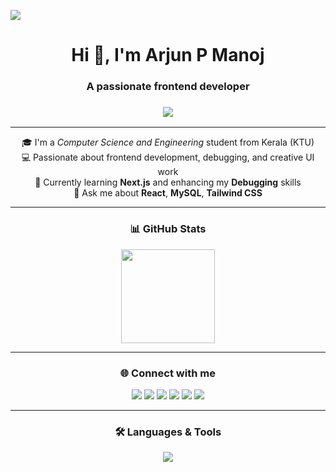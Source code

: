 [![](https://visitcount.itsvg.in/api?id=Arjun-P-Manoj&label=Profile%20Views&pretty=false)](https://visitcount.itsvg.in)

<h1 align="center">Hi 👋, I'm Arjun P Manoj</h1>
<h3 align="center">A passionate frontend developer </h3>

<h3 align="center">
   <img src="https://readme-typing-svg.herokuapp.com/?font=Chakra+Petch&size=30&pause=1000&color=0FF714&multiline=false&random=false&width=435&lines=Frontend+Dev+exploring+AI+%26+ML!"/>
</h3>

---

<div align="center">

🎓 I'm a *Computer Science and Engineering* student from Kerala (KTU)  
💻 Passionate about frontend development, debugging, and creative UI work  
🚀 Currently learning **Next.js** and enhancing my **Debugging** skills  
🧠 Ask me about **React**, **MySQL**, **Tailwind CSS**

</div>

---

<h3 align="center">📊 GitHub Stats</h3>
<div align="center">
  <img src="https://github-readme-stats.vercel.app/api?username=Arjun-P-Manoj&show_icons=true&theme=dark" height="150"/>
</div>

---

<h3 align="center">🌐 Connect with me</h3>
<p align="center">
  <a href="mailto:arjunpmanoj12@gmail.com"><img src="https://img.shields.io/badge/Gmail-333333?style=for-the-badge&logo=gmail&logoColor=red" /></a>
  <a href="https://linkedin.com/in/arjun-p-manoj" target="_blank"><img src="https://img.shields.io/badge/LinkedIn-0077B5?style=for-the-badge&logo=linkedin&logoColor=white" /></a>
  <a href="https://instagram.com/itsarju._" target="_blank"><img src="https://img.shields.io/badge/Instagram-E4405F?style=for-the-badge&logo=instagram&logoColor=white" /></a>
  <a href="https://www.hackerrank.com/cce22cs019" target="_blank"><img src="https://img.shields.io/badge/HackerRank-2EC866?style=for-the-badge&logo=hackerrank&logoColor=white" /></a>
  <a href="https://leetcode.com/arjunpmanoj1" target="_blank"><img src="https://img.shields.io/badge/LeetCode-FFA116?style=for-the-badge&logo=leetcode&logoColor=black" /></a>
  <a href="https://dev.to/arjun_pmanoj_" target="_blank"><img src="https://img.shields.io/badge/DEV.TO-0A0A0A?style=for-the-badge&logo=devdotto&logoColor=white" /></a>
</p>

---

<h3 align="center">🛠️ Languages & Tools</h3>
<div align="center">
<img src="https://skillicons.dev/icons?i=html,css,js,react,django,flutter,dart,python,java,c,mysql,git,github,tailwind" />
</div>
